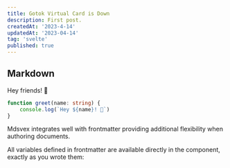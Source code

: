 ```yaml
---
title: Gotok Virtual Card is Down
description: First post.
createdAt: '2023-4-14'
updatedAt: '2023-04-14'
tag: 'svelte'
published: true
---
```


## Markdown

Hey friends! 👋

```ts
function greet(name: string) {
	console.log(`Hey ${name}! 👋`)
}
```

Mdsvex integrates well with frontmatter providing additional flexibility when authoring documents.

All variables defined in frontmatter are available directly in the component, exactly as you wrote them:
